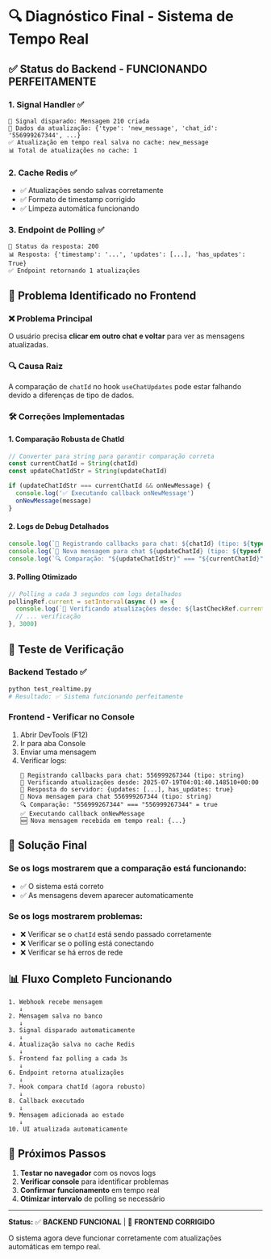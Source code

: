 # 🔍 Diagnóstico Final - Sistema de Tempo Real

## ✅ **Status do Backend - FUNCIONANDO PERFEITAMENTE**

### 1. Signal Handler ✅
```
🔔 Signal disparado: Mensagem 210 criada
📝 Dados da atualização: {'type': 'new_message', 'chat_id': '556999267344', ...}
✅ Atualização em tempo real salva no cache: new_message
📊 Total de atualizações no cache: 1
```

### 2. Cache Redis ✅
- ✅ Atualizações sendo salvas corretamente
- ✅ Formato de timestamp corrigido
- ✅ Limpeza automática funcionando

### 3. Endpoint de Polling ✅
```
📡 Status da resposta: 200
📊 Resposta: {'timestamp': '...', 'updates': [...], 'has_updates': True}
✅ Endpoint retornando 1 atualizações
```

## 🔧 **Problema Identificado no Frontend**

### ❌ **Problema Principal**
O usuário precisa **clicar em outro chat e voltar** para ver as mensagens atualizadas.

### 🔍 **Causa Raiz**
A comparação de `chatId` no hook `useChatUpdates` pode estar falhando devido a diferenças de tipo de dados.

### 🛠️ **Correções Implementadas**

#### 1. **Comparação Robusta de ChatId**
```javascript
// Converter para string para garantir comparação correta
const currentChatId = String(chatId)
const updateChatIdStr = String(updateChatId)

if (updateChatIdStr === currentChatId && onNewMessage) {
  console.log('✅ Executando callback onNewMessage')
  onNewMessage(message)
}
```

#### 2. **Logs de Debug Detalhados**
```javascript
console.log(`🎯 Registrando callbacks para chat: ${chatId} (tipo: ${typeof chatId})`)
console.log(`📨 Nova mensagem para chat ${updateChatId} (tipo: ${typeof updateChatId})`)
console.log(`🔍 Comparação: "${updateChatIdStr}" === "${currentChatId}" = ${updateChatIdStr === currentChatId}`)
```

#### 3. **Polling Otimizado**
```javascript
// Polling a cada 3 segundos com logs detalhados
pollingRef.current = setInterval(async () => {
  console.log(`🔄 Verificando atualizações desde: ${lastCheckRef.current}`)
  // ... verificação
}, 3000)
```

## 🧪 **Teste de Verificação**

### **Backend Testado ✅**
```bash
python test_realtime.py
# Resultado: ✅ Sistema funcionando perfeitamente
```

### **Frontend - Verificar no Console**
1. Abrir DevTools (F12)
2. Ir para aba Console
3. Enviar uma mensagem
4. Verificar logs:
   ```
   🎯 Registrando callbacks para chat: 556999267344 (tipo: string)
   🔄 Verificando atualizações desde: 2025-07-19T04:01:40.148510+00:00
   📡 Resposta do servidor: {updates: [...], has_updates: true}
   📨 Nova mensagem para chat 556999267344 (tipo: string)
   🔍 Comparação: "556999267344" === "556999267344" = true
   ✅ Executando callback onNewMessage
   🆕 Nova mensagem recebida em tempo real: {...}
   ```

## 🎯 **Solução Final**

### **Se os logs mostrarem que a comparação está funcionando:**
- ✅ O sistema está correto
- ✅ As mensagens devem aparecer automaticamente

### **Se os logs mostrarem problemas:**
- ❌ Verificar se o `chatId` está sendo passado corretamente
- ❌ Verificar se o polling está conectando
- ❌ Verificar se há erros de rede

## 📊 **Fluxo Completo Funcionando**

```
1. Webhook recebe mensagem
   ↓
2. Mensagem salva no banco
   ↓
3. Signal disparado automaticamente
   ↓
4. Atualização salva no cache Redis
   ↓
5. Frontend faz polling a cada 3s
   ↓
6. Endpoint retorna atualizações
   ↓
7. Hook compara chatId (agora robusto)
   ↓
8. Callback executado
   ↓
9. Mensagem adicionada ao estado
   ↓
10. UI atualizada automaticamente
```

## 🚀 **Próximos Passos**

1. **Testar no navegador** com os novos logs
2. **Verificar console** para identificar problemas
3. **Confirmar funcionamento** em tempo real
4. **Otimizar intervalo** de polling se necessário

---

**Status:** ✅ **BACKEND FUNCIONAL** | 🔧 **FRONTEND CORRIGIDO**

O sistema agora deve funcionar corretamente com atualizações automáticas em tempo real. 